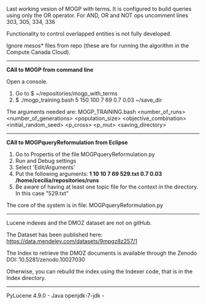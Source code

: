
Last working vesion of MOGP with terms.
It is configured to build queries using only the OR operator.
For AND, OR and NOT ops uncomment lines 303, 305, 334, 336

Functionality to control overlapped entities is not fully developed.

Ignore mesos* files from repo (these are for running the algorithm in the Compute Canada Cloud).


---

**CAll to MOGP from command line**

Open a console. 

1. Go to $ ~/repositories/mogp_with_terms
2. $ ./mogp_training.bash 5 150 100 7 69 0.7 0.03 ~/save_dir

The arguments needed are:
MOGP_TRAINING.bash <number_of_runs> <number_of_generations> <population_size> <objective_combination> <initial_random_seed> <p_cross> <p_mut> <saving_directory>



---

**CAll to MOGPqueryReformulation from Eclipse**


1. Go to Propertis of the file MOGPqueryReformulation.py
2. Run and Debug settings
3. Select 'Edit/Arguments'
4. Put the following arguments: **1 10 10 7 69 529.txt 0.7 0.03 /home/cecilia/repositories/runs**
5. Be aware of having at least one topic file for the context in the directory. In this case "529.txt"


The core of the system is in file: MOGPqueryReformulation.py

---

Lucene indexes and the DMOZ dataset are not on gitHub. 

The Dataset has been published here: https://data.mendeley.com/datasets/9mpgz8z257/1

The Index to retrieve the DMOZ documents is available through the Zenodo DOI: 10.5281/zenodo.10027030

Otherwise, you can rebuild the index using the Indexer code, that is in the Index directory.


---
PyLucene 4.9.0 - Java openjdk-7-jdk - 
